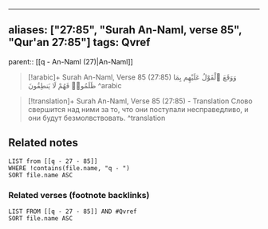
---
aliases: ["27:85", "Surah An-Naml, verse 85", "Qur'an 27:85"]
tags: Qvref
---

parent:: [[q - An-Naml (27)|An-Naml]]

> [!arabic]+ Surah An-Naml, Verse 85 (27:85)
> <span class="quran-arabic">وَوَقَعَ ٱلْقَوْلُ عَلَيْهِم بِمَا ظَلَمُوا۟ فَهُمْ لَا يَنطِقُونَ</span>
^arabic

> [!translation]+ Surah An-Naml, Verse 85 (27:85) - Translation
> Слово свершится над ними за то, что они поступали несправедливо, и они будут безмолвствовать.
^translation



## Related notes
```dataview
LIST from [[q - 27 - 85]]
WHERE !contains(file.name, "q - ")
SORT file.name ASC
```

### Related verses (footnote backlinks)
```dataview
LIST FROM [[q - 27 - 85]] AND #Qvref
SORT file.name ASC
```

